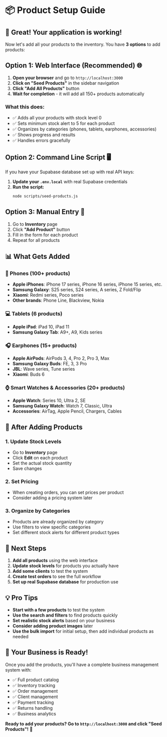 # 📦 Product Setup Guide

## 🎉 Great! Your application is working!

Now let's add all your products to the inventory. You have **3 options** to add products:

## Option 1: Web Interface (Recommended) 🌐

1. **Open your browser** and go to `http://localhost:3000`
2. **Click on "Seed Products"** in the sidebar navigation
3. **Click "Add All Products"** button
4. **Wait for completion** - it will add all 150+ products automatically

### What this does:
- ✅ Adds all your products with stock level 0
- ✅ Sets minimum stock alert to 5 for each product
- ✅ Organizes by categories (phones, tablets, earphones, accessories)
- ✅ Shows progress and results
- ✅ Handles errors gracefully

## Option 2: Command Line Script 🖥️

If you have your Supabase database set up with real API keys:

1. **Update your `.env.local`** with real Supabase credentials
2. **Run the script:**
   ```bash
   node scripts/seed-products.js
   ```

## Option 3: Manual Entry 📝

1. Go to **Inventory** page
2. Click **"Add Product"** button
3. Fill in the form for each product
4. Repeat for all products

## 📊 What Gets Added

### 📱 Phones (100+ products)
- **Apple iPhones**: iPhone 17 series, iPhone 16 series, iPhone 15 series, etc.
- **Samsung Galaxy**: S25 series, S24 series, A series, Z Fold/Flip
- **Xiaomi**: Redmi series, Poco series
- **Other brands**: Phone Line, Blackview, Nokia

### 💻 Tablets (6 products)
- **Apple iPad**: iPad 10, iPad 11
- **Samsung Galaxy Tab**: A9+, A9, Kids series

### 🎧 Earphones (15+ products)
- **Apple AirPods**: AirPods 3, 4, Pro 2, Pro 3, Max
- **Samsung Galaxy Buds**: FE, 3, 3 Pro
- **JBL**: Wave series, Tune series
- **Xiaomi**: Buds 6

### ⌚ Smart Watches & Accessories (20+ products)
- **Apple Watch**: Series 10, Ultra 2, SE
- **Samsung Galaxy Watch**: Watch 7, Classic, Ultra
- **Accessories**: AirTag, Apple Pencil, Chargers, Cables

## 🔧 After Adding Products

### 1. Update Stock Levels
- Go to **Inventory** page
- Click **Edit** on each product
- Set the actual stock quantity
- Save changes

### 2. Set Pricing
- When creating orders, you can set prices per product
- Consider adding a pricing system later

### 3. Organize by Categories
- Products are already organized by category
- Use filters to view specific categories
- Set different stock alerts for different product types

## 🚀 Next Steps

1. **Add all products** using the web interface
2. **Update stock levels** for products you actually have
3. **Add some clients** to test the system
4. **Create test orders** to see the full workflow
5. **Set up real Supabase database** for production use

## 💡 Pro Tips

- **Start with a few products** to test the system
- **Use the search and filters** to find products quickly
- **Set realistic stock alerts** based on your business
- **Consider adding product images** later
- **Use the bulk import** for initial setup, then add individual products as needed

## 🎯 Your Business is Ready!

Once you add the products, you'll have a complete business management system with:
- ✅ Full product catalog
- ✅ Inventory tracking
- ✅ Order management
- ✅ Client management
- ✅ Payment tracking
- ✅ Returns handling
- ✅ Business analytics

**Ready to add your products? Go to `http://localhost:3000` and click "Seed Products"!** 🚀
